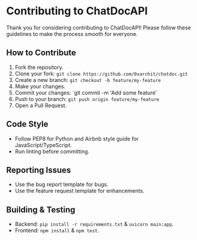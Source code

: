 # Contributing to ChatDocAPI

Thank you for considering contributing to ChatDocAPI! Please follow these guidelines to make the process smooth for everyone.

## How to Contribute

1. Fork the repository.
2. Clone your fork: `git clone https://github.com/0xarchit/chatdoc.git`
3. Create a new branch: `git checkout -b feature/my-feature`
4. Make your changes.
5. Commit your changes: `git commit -m 'Add some feature'
6. Push to your branch: `git push origin feature/my-feature`
7. Open a Pull Request.

## Code Style
- Follow PEP8 for Python and Airbnb style guide for JavaScript/TypeScript.
- Run linting before committing.

## Reporting Issues
- Use the bug report template for bugs.
- Use the feature request template for enhancements.

## Building & Testing
- Backend: `pip install -r requirements.txt` & `uvicorn main:app`.
- Frontend: `npm install` & `npm test`.
